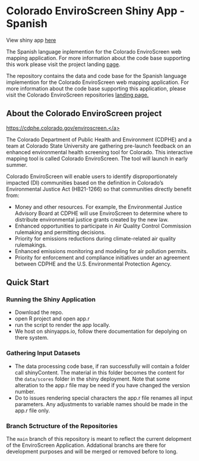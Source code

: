 # Colorado EnviroScreen Shiny App - Spanish

View shiny app [here](https://teeo-cdphe.shinyapps.io/COEnviroScreen_Spanish/)

The Spanish language inplemention for the Colorado EnviroScreen web mapping application. For more information about the code base supporting this work please visit the project landing [page](https://geospatialcentroid.github.io/COEnviroScreen/).

The repository contains the data and code base for the Spanish language implemention for the Colorado EnviroScreen web mapping application. For more information about the code base supporting this application, please visit the Colorado EnviroScreen repositories <a href="https://geospatialcentroid.github.io/COEnviroScreen/" target="_blank">landing page.</a>

## About the Colorado EnviroScreen project

<a href="https://cdphe.colorado.gov/enviroscreen/" target="_blank">https://cdphe.colorado.gov/enviroscreen.</a>

The Colorado Department of Public Health and Environment (CDPHE) and a team at Colorado State University are gathering pre-launch feedback on an enhanced environmental health screening tool for Colorado. This interactive mapping tool is called Colorado EnviroScreen. The tool will launch in early summer.

Colorado EnviroScreen will enable users to identify disproportionately impacted (DI) communities based on the definition in Colorado’s Environmental Justice Act (HB21-1266) so that communities directly benefit from:

- Money and other resources. For example, the Environmental Justice Advisory Board at CDPHE will use EnviroScreen to determine where to distribute environmental justice grants created by the new law.
- Enhanced opportunities to participate in Air Quality Control Commission rulemaking and permitting decisions.
- Priority for emissions reductions during climate-related air quality rulemakings.
- Enhanced emissions monitoring and modeling for air pollution permits.
- Priority for enforcement and compliance initiatives under an agreement between CDPHE and the U.S. Environmental Protection Agency.



## Quick Start

### Running the Shiny Application
- Download the repo.
- open R project and open app.r
- run the script to render the app locally.
- We host on shinyapps.io, follow there documentation for depolying on there system.

### Gathering Input Datasets
- The data processing code base, if ran successfully will contain a folder call shinyContent. The material in this folder becomes the content for the `data/scores` folder in the shiny deployment. Note that some alteration to the app.r file may be need if you have changed the version number.
- Do to issues rendering special characters the app.r file renames all input parameters. Any adjustments to variable names should be made in the app.r file only.

### Branch Sctructure of the Repositories
The `main` branch of this repository is meant to reflect the current delopment of the EnviroScreen Application. Addational branchs are there for development purposes and will be merged or removed before to long.
